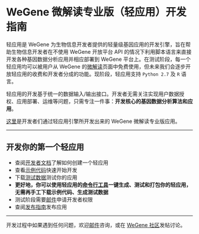 # WeGene 微解读专业版（轻应用）开发指南 #

轻应用是 WeGene 为生物信息开发者提供的轻量级基因应用的开发引擎，旨在帮助生物信息开发者在不使用 WeGene 开放平台 API 的情况下利用脚本语言来直接开发各种基因数据分析应用并相应部署到 WeGene 平台上。在测试阶段，每一个轻应用均可以被用户从 WeGene 的[微解读](https://www.wegene.com/crowdsourcing/)页面中免费使用，但未来我们会逐步开放轻应用的收费和开发者分成的功能。现阶段，轻应用支持 `Python 2.7` 及 `R` 语言。

轻应用的开发基于统一的数据输入/输出接口。开发者无需关注实现用户数据授权、应用部署、运维等问题，只需专注一件事：**开发核心的基因数据分析算法和应用**。

[这里](https://www.wegene.com/crowdsourcing/topics/7)是开发者们通过轻应用引擎所开发出来的 WeGene 微解读专业版应用。

---

## 开发你的第一个轻应用 ##

- 查阅[开发者文档](https://github.com/wegene-llc/weapp-developer-guide/blob/master/docs/weapp-developer-guide.md)了解如何创建一个轻应用
- 查看[示例代码](https://github.com/wegene-llc/weapp-developer-guide/tree/master/examples)快速开始开发
- 下载[测试数据](https://github.com/wegene-llc/weapp-developer-guide/tree/master/data)测试你的应用
- **更好地，你可以使用轻应用的[命令行工具](https://github.com/wegene-llc/wegene-weapp-cli)一键生成、测试和打包你的轻应用，无需再手工下载示例代码、生成测试数据**
- 测试阶段需要[邮件](mailto:api@wegene.com?subject=轻应用开发者权限申请)申请开发者权限
- 查阅[发布指南](https://github.com/wegene-llc/weapp-developer-guide/blob/master/docs/weapp-publish-guide.md)发布应用

---

开发过程中如果遇到任何问题，欢迎[邮件](mailto:api@wegene.com?subject=轻应用开发问题)咨询，或在 [WeGene 社区](https://www.wegene.com/group/%E5%BC%80%E5%8F%91%E8%80%85%E5%B0%8F%E7%BB%84)发帖讨论。
